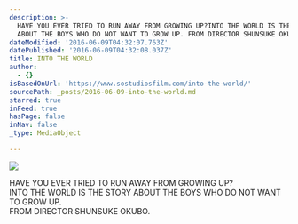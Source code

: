 ```yaml
---
description: >-
  HAVE YOU EVER TRIED TO RUN AWAY FROM GROWING UP?INTO THE WORLD IS THE STORY
  ABOUT THE BOYS WHO DO NOT WANT TO GROW UP. FROM DIRECTOR SHUNSUKE OKUBO.
dateModified: '2016-06-09T04:32:07.763Z'
datePublished: '2016-06-09T04:32:08.037Z'
title: INTO THE WORLD
author:
  - {}
isBasedOnUrl: 'https://www.sostudiosfilm.com/into-the-world/'
sourcePath: _posts/2016-06-09-into-the-world.md
starred: true
inFeed: true
hasPage: false
inNav: false
_type: MediaObject

---
```

![](https://the-grid-user-content.s3-us-west-2.amazonaws.com/59dc6193-8781-4996-ba28-147b0ad620d1.jpg)

HAVE YOU EVER TRIED TO RUN AWAY FROM GROWING UP?  
INTO THE WORLD IS THE STORY ABOUT THE BOYS WHO DO NOT WANT TO GROW UP.   
FROM DIRECTOR SHUNSUKE OKUBO.